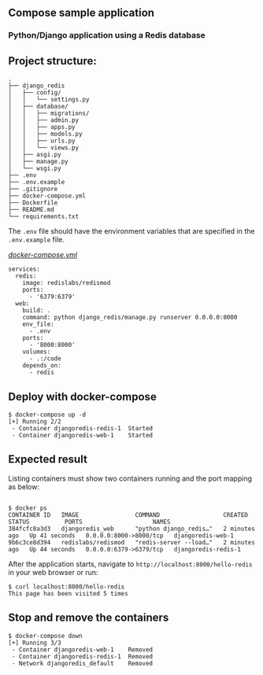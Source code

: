 ## Compose sample application

### Python/Django application using a Redis database

## Project structure:

```
.
├── django_redis
│   ├── config/
│   │   └── settings.py
│   ├── database/
│   │   ├── migrations/
│   │   ├── admin.py
│   │   ├── apps.py
│   │   ├── models.py
│   │   ├── urls.py
│   │   └── views.py
│   ├── asgi.py
│   ├── manage.py
│   └── wsgi.py
├── .env
├── .env.example
├── .gitignore
├── docker-compose.yml
├── Dockerfile
├── README.md
└── requirements.txt
```

The `.env` file should have the environment variables that are specified in the `.env.example` file.

[_docker-compose.yml_](docker-compose.yml)

```
services:
  redis:
    image: redislabs/redismod
    ports:
      - '6379:6379'
  web:
    build: .
    command: python django_redis/manage.py runserver 0.0.0.0:8000
    env_file:
      - .env
    ports:
      - '8000:8000'
    volumes:
      - .:/code
    depends_on:
      - redis
```

## Deploy with docker-compose

```
$ docker-compose up -d
[+] Running 2/2
 - Container djangoredis-redis-1  Started
 - Container djangoredis-web-1    Started
```

## Expected result

Listing containers must show two containers running and the port mapping as below:
```

$ docker ps
CONTAINER ID   IMAGE                COMMAND                  CREATED         STATUS          PORTS                    NAMES
384fcfc8a3d3   djangoredis_web      "python django_redis…"   2 minutes ago   Up 41 seconds   0.0.0.0:8000->8000/tcp   djangoredis-web-1
9b6c3ce8d394   redislabs/redismod   "redis-server --load…"   2 minutes ago   Up 44 seconds   0.0.0.0:6379->6379/tcp   djangoredis-redis-1
```

After the application starts, navigate to `http://localhost:8000/hello-redis` in your web browser or run:
```
$ curl localhost:8000/hello-redis
This page has been visited 5 times
```

## Stop and remove the containers
```
$ docker-compose down
[+] Running 3/3
 - Container djangoredis-web-1    Removed
 - Container djangoredis-redis-1  Removed
 - Network djangoredis_default    Removed
```

